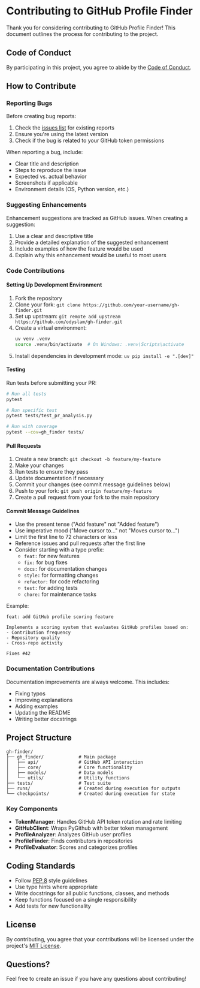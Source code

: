 # Contributing to GitHub Profile Finder

Thank you for considering contributing to GitHub Profile Finder! This document outlines the process for contributing to the project.

## Code of Conduct

By participating in this project, you agree to abide by the [Code of Conduct](CODE_OF_CONDUCT.md).

## How to Contribute

### Reporting Bugs

Before creating bug reports:

1. Check the [issues list](https://github.com/odyslam/gh-finder/issues) for existing reports
2. Ensure you're using the latest version
3. Check if the bug is related to your GitHub token permissions

When reporting a bug, include:

- Clear title and description
- Steps to reproduce the issue
- Expected vs. actual behavior
- Screenshots if applicable
- Environment details (OS, Python version, etc.)

### Suggesting Enhancements

Enhancement suggestions are tracked as GitHub issues. When creating a suggestion:

1. Use a clear and descriptive title
2. Provide a detailed explanation of the suggested enhancement
3. Include examples of how the feature would be used
4. Explain why this enhancement would be useful to most users

### Code Contributions

#### Setting Up Development Environment

1. Fork the repository
2. Clone your fork: `git clone https://github.com/your-username/gh-finder.git`
3. Set up upstream: `git remote add upstream https://github.com/odyslam/gh-finder.git`
4. Create a virtual environment: 
   ```bash
   uv venv .venv
   source .venv/bin/activate  # On Windows: .venv\Scripts\activate
   ```
5. Install dependencies in development mode: `uv pip install -e ".[dev]"`

#### Testing

Run tests before submitting your PR:

```bash
# Run all tests
pytest

# Run specific test
pytest tests/test_pr_analysis.py

# Run with coverage
pytest --cov=gh_finder tests/
```

#### Pull Requests

1. Create a new branch: `git checkout -b feature/my-feature`
2. Make your changes
3. Run tests to ensure they pass
4. Update documentation if necessary
5. Commit your changes (see commit message guidelines below)
6. Push to your fork: `git push origin feature/my-feature`
7. Create a pull request from your fork to the main repository

#### Commit Message Guidelines

- Use the present tense ("Add feature" not "Added feature")
- Use imperative mood ("Move cursor to..." not "Moves cursor to...")
- Limit the first line to 72 characters or less
- Reference issues and pull requests after the first line
- Consider starting with a type prefix:
  - `feat:` for new features
  - `fix:` for bug fixes
  - `docs:` for documentation changes
  - `style:` for formatting changes
  - `refactor:` for code refactoring
  - `test:` for adding tests
  - `chore:` for maintenance tasks

Example:
```
feat: add GitHub profile scoring feature

Implements a scoring system that evaluates GitHub profiles based on:
- Contribution frequency
- Repository quality
- Cross-repo activity

Fixes #42
```

### Documentation Contributions

Documentation improvements are always welcome. This includes:

- Fixing typos
- Improving explanations
- Adding examples
- Updating the README
- Writing better docstrings

## Project Structure

```
gh-finder/
├── gh_finder/             # Main package
│   ├── api/               # GitHub API interaction
│   ├── core/              # Core functionality
│   ├── models/            # Data models
│   └── utils/             # Utility functions
├── tests/                 # Test suite
├── runs/                  # Created during execution for outputs
└── checkpoints/           # Created during execution for state
```

### Key Components

- **TokenManager**: Handles GitHub API token rotation and rate limiting
- **GitHubClient**: Wraps PyGithub with better token management
- **ProfileAnalyzer**: Analyzes GitHub user profiles
- **ProfileFinder**: Finds contributors in repositories
- **ProfileEvaluator**: Scores and categorizes profiles

## Coding Standards

- Follow [PEP 8](https://www.python.org/dev/peps/pep-0008/) style guidelines
- Use type hints where appropriate
- Write docstrings for all public functions, classes, and methods
- Keep functions focused on a single responsibility
- Add tests for new functionality

## License

By contributing, you agree that your contributions will be licensed under the project's [MIT License](LICENSE).

## Questions?

Feel free to create an issue if you have any questions about contributing!